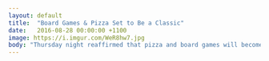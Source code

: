 ```yaml
---
layout: default
title:  "Board Games & Pizza Set to Be a Classic"
date:   2016-08-28 00:00:00 +1100
image: https://i.imgur.com/WeR8hw7.jpg
body: "Thursday night reaffirmed that pizza and board games will become an AEPi Sydney classic. A great night for the lads attending, but fear not, the rush continues with bowling Monday and soccer Tuesday! A big thank you to the B'nai B'rith NSW for hosting us!"
---
```

